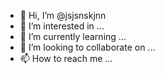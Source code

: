- 👋 Hi, I’m @jsjsnskjnn
- 👀 I’m interested in ...
- 🌱 I’m currently learning ...
- 💞️ I’m looking to collaborate on ...
- 📫 How to reach me ...

<!---
jsjsnskjnn/jsjsnskjnn is a ✨ special ✨ repository because its `README.md` (this file) appears on your GitHub profile.
You can click the Preview link to take a look at your changes.
--->
